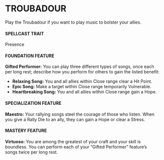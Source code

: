 # TROUBADOUR

Play the Troubadour if you want to play music to bolster your allies.

#### SPELLCAST TRAIT

Presence

#### FOUNDATION FEATURE

**Gifted Performer:** You can play three different types of songs, once each per long rest; describe how you perform for others to gain the listed benefit:

- **Relaxing Song:** You and all allies within Close range clear a Hit Point.
- **Epic Song:** Make a target within Close range temporarily Vulnerable.
- **Heartbreaking Song:** You and all allies within Close range gain a Hope.

#### SPECIALIZATION FEATURE

**Maestro:** Your rallying songs steel the courage of those who listen. When you give a Rally Die to an ally, they can gain a Hope or clear a Stress.

#### MASTERY FEATURE

**Virtuoso:** You are among the greatest of your craft and your skill is boundless. You can perform each of your “Gifted Performer” feature’s songs twice per long rest.
